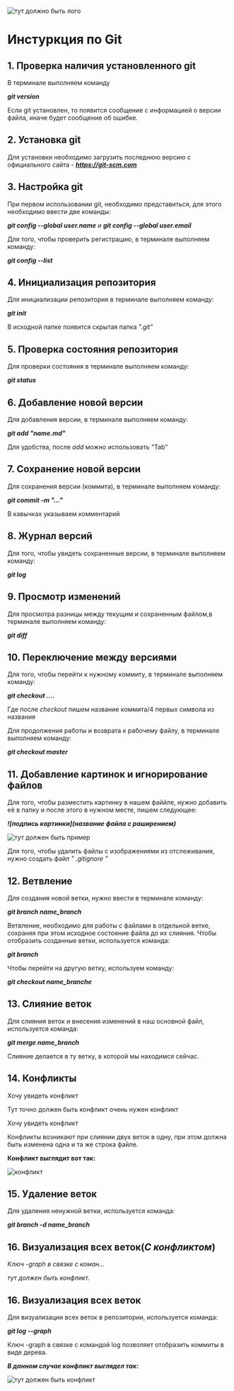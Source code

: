 ![тут должно быть лого](gitt.png)
# Инстуркция по Git

## 1. Проверка наличия установленного git

В терминале выполняем команду 

_**git version**_

Если git установлен, то появится сообщение с информацией о версии файла, иначе будет сообщение об ошибке. 

## 2. Установка git

Для установки необходимо загрузить последнюю версию с официального сайта - _**https://git-scm.com**_

## 3. Настройка git  

При первом использовании git, необходимо представиться, для этого необходимо ввести две команды: 

_**git config --global user.name**_ и _**git config --global user.email**_

Для того, чтобы проверить регистрацию, в терминале выполняем команду: 

_**git config --list**_

## 4. Инициализация репозитория

Для инициализации репозитория в терминале выполняем команду: 

_**git init**_

В исходной папке появится скрытая папка *".git"*

## 5. Проверка состояния репозитория

Для проверки состояния в терминале выполняем команду: 

_**git status**_


## 6. Добавление новой версии 

Для добавления версии, в терминале выполняем команду:

_**git add "name.md"**_ 

Для удобства, после _add_ можно использовать "Tab"

## 7. Сохранение новой версии

Для сохранения версии (коммита), в терминале выполняем команду:

_**git commit -m "..."**_
 
В кавычках указываем комментарий 

## 8. Журнал версий

Для того, чтобы увидеть сохраненные версии, в терминале выполняем команду:

_**git log**_

## 9. Просмотр изменений

Для просмотра разницы между текущим и сохраненным файлом,в терминале выполняем команду:

_**git diff**_

## 10. Переключение между версиями

Для того, чтобы перейти к нужному коммиту, в терминале выполняем команду:

_**git checkout ....**_ 

Где после _checkout_ пишем название коммита/4 первых символа из названия

Для продолжения работы и возврата к рабочему файлу, в терминале выполняем команду:

_**git checkout master**_

## 11. Добавление картинок и игнорирование файлов

Для того, чтобы разместить картинку в нашем файйле, нужно добавить её в папку и после этого в нужном месте, пишем следующее: 

_**![подпись картинки](название файла с раширением)**_

![тут должен быть пример](ex.png)

Для того, чтобы удалить файлы с изображениями из отслеживания, нужно создать файл _" .gitignore "_

## 12. Ветвление

Для создания новой ветки, нужно ввести в терминале команду: 

_**git branch name_branch**_

Ветвление, необходимо для работы с файлами в отдельной ветке, сохраняя при этом исходное состояние файла до их слияния. Чтобы отобразить созданные ветки, используется команда: 

_**git branch**_

Чтобы перейти на другую ветку, используем команду: 

_**git checkout name_branche**_

## 13. Слияние веток

Для слияния веток и внесения изменений в наш основной файл, используется команда: 

_**git merge name_branch**_

Слияние делается в ту ветку, в которой мы находимся сейчас.

## 14. Конфликты

Хочу увидеть конфликт



Тут точно должен быть конфликт
очень нужен конфликт

Хочу увидеть конфликт

Конфликты возникают при слиянии двух веток в одну, при этом должна быть изменена одна и та же строка файле. 

**Конфликт выглядит вот так:**

![конфликт](scrin.png)

## 15. Удаление веток

Для удаления ненужной ветки, используется команда: 

_**git branch -d name_branch**_

## 16. Визуализация всех веток(*С конфликтом*)

_Ключ -graph в связке с коман..._

_тут должен быть конфликт._

## 16. Визуализация всех веток

Для визуализации всех веток в репозитории, используется команда:

_**git log --graph**_

Ключ -graph в связке с командой log позволяет отобразить коммиты в виде дерева.

_**В данном случае конфликт выглядел так:**_

![тут должен быть конфликт](gitconflict.png)

